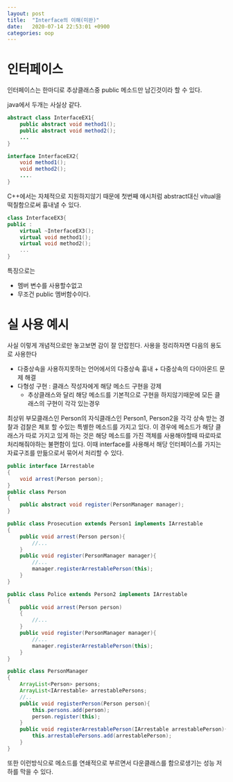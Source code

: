 ```yaml
---
layout: post
title:  "Interface의 이해(미완)"
date:   2020-07-14 22:53:01 +0900
categories: oop
---
```


# 인터페이스

인터페이스는 한마디로 추상클래스중 public 메소드만 남긴것이라 할 수 있다.

java에서 두개는 사실상 같다.
```java
abstract class InterfaceEX1{
    public abstract void method1();
    public abstract void method2();
    ...
}

interface InterfaceEX2{
    void method1();
    void method2();
    ....
}
```

C++에서는 자체적으로 지원하지않기 때문에 첫번째 얘시처럼 abstract대신 vitual을 떡칠함으로써 흉내낼 수 있다. 

```c++
class InterfaceEX3{
public :
    virtual ~InterfaceEX3();
    virtual void method1();
    virtual void method2();
    ...
}
```

특징으로는
- 멤버 변수를 사용할수없고 
- 무조건 public 멤버함수이다.

# 실 사용 예시

사실 이렇게 개념적으로만 놓고보면 감이 잘 안잡힌다. 사용을 정리하자면 다음의 용도로 사용한다

- 다중상속을 사용하지못하는 언어에서의 다중상속 흉내 + 다중상속의 다이아몬드 문제 해결
- 다형성 구현 : 클래스 작성자에게 해당 메소드 구현을 강제
  - 추상클래스와 달리 해당 메소드를 기본적으로 구현을 하지않기때문에 모든 클래스의 구현이 각각 있는경우


최상위 부모클래스인 Person의 자식클래스인 Person1, Person2을 각각 상속 받는 경찰과 검찰은 체포 할 수있는 특별한 메소드를 가지고 있다. 이 경우에 메소드가 해당 클래스가 따로 가지고 있게 하는 것은 해당 메소드를 가진 객체를 사용해야할때 따로따로 처리해줘야하는 불편함이 있다. 이때 interface를 사용해서 해당 인터페이스를 가지는 자료구조를 만듦으로서 묶어서 처리할 수 있다.

```JAVA
public interface IArrestable
{
    void arrest(Person person);
}
public class Person
{
    public abstract void register(PersonManager manager);
}

public class Prosecution extends Person1 implements IArrestable
{
    public void arrest(Person person){
        //...
    }
    public void register(PersonManager manager){
        //...
        manager.registerArrestablePerson(this);
    }
}

public class Police extends Person2 implements IArrestable
{
    public void arrest(Person person)
    {
        //...
    }
    public void register(PersonManager manager){
        //...
        manager.registerArrestablePerson(this);
    }
}

public class PersonManager
{
    ArrayList<Person> persons;
    ArrayList<IArrestable> arrestablePersons;
    //..
    public void registerPerson(Person person){
        this.persons.add(person);
        person.register(this);
    }
    public void registerArrestablePerson(IArrestable arrestablePerson){
        this.arrestablePersons.add(arrestablePerson);
    }
}
```
또한 이런방식으로 메소드를 연쇄적으로 부르면서 다운클래스를 함으로생기는 성능 저하를 막을 수 있다.



